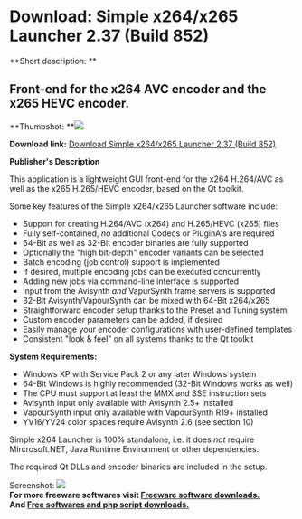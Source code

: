 # Download: Simple x264/x265 Launcher 2.37 (Build 852)

**Short description: **

## Front-end for the x264 AVC encoder and the x265 HEVC encoder.

  
**Thumbshot: **![](http://www.freewarefiles.com/screenshot/simpx64lnchr2_md.jpg)   
  
**Download link:** [Download Simple x264/x265 Launcher 2.37 (Build 852)](http://freesoftwares.boysofts.com/Simple-x264-Launcher_program_74528.html)  
  

**Publisher's Description**  
  

This application is a lightweight GUI front-end for the x264 H.264/AVC as well
as the x265 H.265/HEVC encoder, based on the Qt toolkit.

Some key features of the Simple x264/x265 Launcher software include:

  * Support for creating H.264/AVC (x264) and H.265/HEVC (x265) files 
  * Fully self-contained, *no* additional Codecs or PluginA's are required 
  * 64-Bit as well as 32-Bit encoder binaries are fully supported 
  * Optionally the "high bit-depth" encoder variants can be selected 
  * Batch encoding (job control) support is implemented 
  * If desired, multiple encoding jobs can be executed concurrently 
  * Adding new jobs via command-line interface is supported 
  * Input from the Avisynth *and* VapurSynth frame servers is supported 
  * 32-Bit Avisynth/VapourSynth can be mixed with 64-Bit x264/x265 
  * Straightforward encoder setup thanks to the Preset and Tuning system 
  * Custom encoder parameters can be added, if desired 
  * Easily manage your encoder configurations with user-defined templates 
  * Consistent "look & feel" on all systems thanks to the Qt toolkit

**System Requirements:**

  * Windows XP with Service Pack 2 or any later Windows system 
  * 64-Bit Windows is highly recommended (32-Bit Windows works as well) 
  * The CPU must support at least the MMX and SSE instruction sets 
  * Avisynth input only available with Avisynth 2.5+ installed 
  * VapourSynth input only available with VapourSynth R19+ installed 
  * YV16/YV24 color spaces require Avisynth 2.6 (see section 10) 

Simple x264 Launcher is 100% standalone, i.e. it does *not* require
Mircrosoft.NET, Java Runtime Environment or other dependencies.

The required Qt DLLs and encoder binaries are included in the setup.

  
  
Screenshot: ![](http://www.freewarefiles.com/screenshot/simpx64lnchr2.jpg)  
**For more freeware softwares visit [Freeware software downloads.](http://freesoftwares.boysofts.com/)**   
**And [Free softwares and php script downloads.](http://www.boysofts.com/)**


